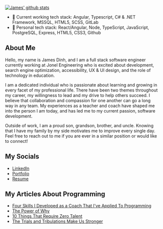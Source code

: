 [![James' github stats](https://github-readme-stats.vercel.app/api?username=jdinh8124&count_private=true&show_icons=true&theme=synthwave&hide=stars,issues,contribs)](https://github.com/jdinh8124)

- 👯 Current working tech stack: Angular, Typescript, C# & .NET Framework, MSSQL, HTML5, SCSS, GitLab
- 🌱 Personal tech stack: React/Angular, Node, TypeScript, JavaScript, PostgreSQL, Express, HTML5, CSS3, Github

## About Me
Hello, my name is James Dinh, and I am a full stack software engineer currently working at Jonel Engineering who is excited about development, search engine optimization, accessibility, UX & UI design, and the role of technology in education.

I am a dedicated individual who is passionate about learning and growing in every facet of my professional life. There have been two themes throughout my career, my willingness to lead and my drive to help others succeed. I believe that collaboration and compassion for one another can go a long way in any team. My experiences as a teacher and coach have shaped me into the person I am today, and has led me to my current passion, software development.

Outside of work, I am a proud son, grandson, brother, and uncle. Knowing that I have my family by my side motivates me to improve every single day. Feel free to reach out to me if you are ever in a similar position or would like to connect! 

## My Socials
- [LinkedIn](https://www.linkedin.com/in/jdinh8124/)
- [Portfolio](https://jamestdinh.com/)
- [Resume](https://drive.google.com/file/d/180cDeqpJ8Eum39jrIuS5BJnU8MTjlDgr/view)

## My Articles About Programming
- [Four Skills I Developed as a Coach That I've Applied To Programming](https://www.linkedin.com/pulse/four-skills-i-developed-coach-ive-applied-programming-james-dinh/)
- [The Power of Why](https://www.linkedin.com/pulse/power-why-james-dinh/)
- [10 Things That Require Zero Talent](https://www.linkedin.com/feed/update/urn:li:activity:6635591280305025024/)
- [The Trials and Tribulations Make Us Stronger](https://www.linkedin.com/posts/jdinh8124_things-that-happened-to-me-during-my-job-activity-6669713512278970368-B3Uv)

